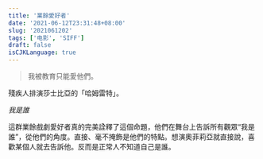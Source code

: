 ```yaml
---
title: '業餘愛好者'
date: '2021-06-12T23:31:48+08:00'
slug: '2021061202'
tags: ['电影', 'SIFF']
draft: false
isCJKLanguage: true
---
```


> 我被教育只能愛他們。

殘疾人排演莎士比亞的「哈姆雷特」。

*我是誰*

這群業餘戲劇愛好者真的完美詮釋了這個命題，他們在舞台上告訴所有觀眾“我是誰”，從他們的角度。直接、毫不掩飾是他們的特點。想演奧菲莉亞就直接說，喜歡某個人就去告訴他。反而是正常人不知道自己是誰。
